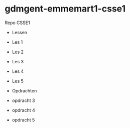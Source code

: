 # gdmgent-emmemart1-csse1
Repo CSSE1
- Lessen
- Les 1
- Les 2
- Les 3
- Les 4
- Les 5

- Opdrachten
- opdracht 3
- opdracht 4
- opdracht 5
